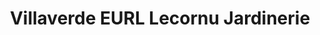 ---
title: "Villaverde EURL Lecornu Jardinerie"
url: /la-lande-patry/villaverde-eurl-lecornu-jardinerie/
shop: Garten-Center
---